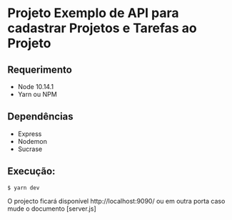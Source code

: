 # Projeto Exemplo de API para cadastrar Projetos e Tarefas ao Projeto

## Requerimento
  * Node 10.14.1
  * Yarn ou NPM

## Dependências
  * Express
  * Nodemon
  * Sucrase
  
## Execução:
```
$ yarn dev
```

O projecto ficará disponível http://localhost:9090/ ou em outra porta caso mude o documento [server.js]
